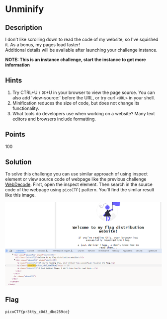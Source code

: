 # Unminify

## Description
I don't like scrolling down to read the code of my website, so I've squished it. As a bonus, my pages load faster! <br>
Additional details will be available after launching your challenge instance.

**NOTE: This is an instance challenge, start the instance to get more information**

## Hints
1. Try CTRL+U / ⌘+U in your browser to view the page source. You can also add 'view-source:' before the URL, or try curl `<URL>` in your shell.
2. Minification reduces the size of code, but does not change its functionality.
3. What tools do developers use when working on a website? Many text editors and browsers include formatting.

## Points
100

## Solution
To solve this challenge you can use similar approach of using inspect element or view source code of webpage like the previous challenge [WebDecode](https://github.com/n1mdacybersec/CTF-Write-Up-Collection/tree/main/2024/picoCTF/Web%20Exploitation/WebDecode).
First, open the inspect element. Then search in the source code of the webpage using `picoCTF{` pattern.
You'll find the similar result like this image.

![Flag in source code](./1.png)

## Flag
`picoCTF{pr3tty_c0d3_dbe259ce}`
